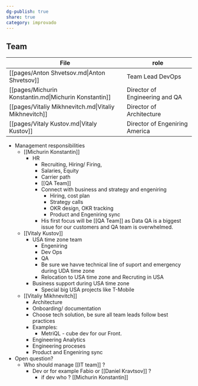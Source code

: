 ```yaml
---
dg-publish: true
share: true
category: improvado
---
```

## Team 

| File                                                  | role                            |
| ----------------------------------------------------- | ------------------------------- |
| [[pages/Anton  Shvetsov.md\|Anton  Shvetsov]]         | Team Lead DevOps                |
| [[pages/Michurin Konstantin.md\|Michurin Konstantin]] | Director of Engineering and QA  |
| [[pages/Vitaliy Mikhnevitch.md\|Vitaliy Mikhnevitch]] | Director of Architecture        |
| [[pages/Vitaly Kustov.md\|Vitaly Kustov]]             | Director of Engeniring  America |

- Management responsibilities 
	- [[Michurin Konstantin]]
		 - HR
			- Recruiting, Hiring/ Firing,
			- Salaries, Equity
			- Carrier path
			- [[QA Team]] 
			- Connect with business and strategy and engeniring 
				- Hiring, cost plan
				- Strategy calls
				- OKR design, OKR tracking
				- Product and Engeniring  sync 
			- His first focus will be [[QA Team]] as Data QA is a biggest issue for our customers and QA team is overwhelmed. 
	-  [[Vitaly Kustov]] 
		- USA time zone team 
			- Engeniring 
			- Dev Ops 
			- QA
			- Be sure we havve technical line of suport and emergency during UDA time zone
			- Relocation to USA time zone and Recruting in USA
		- Business support during USA time zone 
			- Special big USA projects like T-Mobile 
	- [[Vitaliy Mikhnevitch]]   
		- Architecture
		- Onboarding/ documentation
		- Choose tech solution, be sure all team leads follow best practices
		- Examples:
			-  MetriQL - cube dev for our Front.
		- Engineering Analytics
		- Engineering proceses
		- Product and Engeniring sync 
- Open question?
	- Who should manage [[IT team]] ? 
		- Dev or for example Fabio or [[Daniel Kravtsov]] ? 
			- if dev who ? [[Michurin Konstantin]]